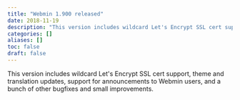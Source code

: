 ```yaml
---
title: "Webmin 1.900 released"
date: 2018-11-19
description: "This version includes wildcard Let's Encrypt SSL cert support, theme and translation updates,..."
categories: []
aliases: []
toc: false
draft: false
---
```

This version includes wildcard Let's Encrypt SSL cert support, theme and translation updates, support for announcements to Webmin users, and a bunch of other bugfixes and small improvements.
